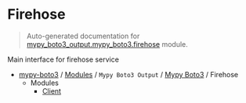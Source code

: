 # Firehose

> Auto-generated documentation for [mypy_boto3_output.mypy_boto3.firehose](https://github.com/vemel/mypy_boto3/blob/master/mypy_boto3_output/mypy_boto3/firehose/__init__.py) module.

Main interface for firehose service

- [mypy-boto3](../../../README.md#mypy_boto3) / [Modules](../../../MODULES.md#mypy-boto3-modules) / `Mypy Boto3 Output` / [Mypy Boto3](../index.md#mypy-boto3) / Firehose
    - Modules
        - [Client](client.md#client)
